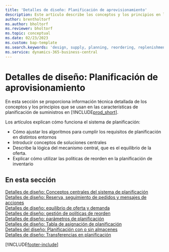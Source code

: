 ```yaml
---
title: 'Detalles de diseño: Planificación de aprovisionamiento'
description: Este artículo describe los conceptos y los principios en las características de planificación de suministros en Business Central.
author: brentholtorf
ms.author: bholtorf
ms.reviewer: bholtorf
ms.topic: conceptual
ms.date: 02/23/2023
ms.custom: bap-template
ms.search.keywords: 'design, supply, planning, reordering, replenishment'
ms.service: dynamics-365-business-central
---
```

# <a name="design-details-supply-planning"></a>Detalles de diseño: Planificación de aprovisionamiento

En esta sección se proporciona información técnica detallada de los conceptos y los principios que se usan en las características de planificación de suministros en [!INCLUDE[prod_short](includes/prod_short.md)].  

Los artículos explican cómo funciona el sistema de planificación:

* Cómo ajustar los algoritmos para cumplir los requisitos de planificación en distintos entornos
* Introducir conceptos de soluciones centrales
* Describe la lógica del mecanismo central, que es el equilibrio de la oferta.
* Explicar cómo utilizar las políticas de reorden en la planificación de inventario  

## <a name="in-this-section"></a>En esta sección

[Detalles de diseño: Conceptos centrales del sistema de planificación](design-details-central-concepts-of-the-planning-system.md)  
[Detalles de diseño: Reserva, seguimiento de pedidos y mensajes de acciones](design-details-reservation-order-tracking-and-action-messaging.md)  
[Detalles de diseño: equilibrio de oferta y demanda](design-details-balancing-demand-and-supply.md)  
[Detalles de diseño: gestión de políticas de reorden](design-details-handling-reordering-policies.md)  
[Detalles de diseño: parámetros de planificación](design-details-planning-parameters.md)  
[Detalles de diseño: Tabla de asignación de planificación](design-details-planning-assignment-table.md)  
[Detalles del diseño: Planificación con o sin almacenes](production-planning-with-without-locations.md)  
[Detalles de diseño: Transferencias en planificación](design-details-transfers-in-planning.md)

[!INCLUDE[footer-include](includes/footer-banner.md)]
